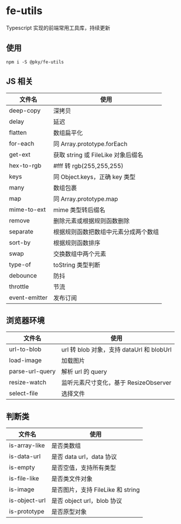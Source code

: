 # fe-utils

Typescript 实现的前端常用工具库，持续更新

## 使用

```shell
npm i -S @pky/fe-utils
```

## JS 相关

| 文件名        | 使用                                 |
| ------------- | ------------------------------------ |
| deep-copy     | 深拷贝                               |
| delay         | 延迟                                 |
| flatten       | 数组扁平化                           |
| for-each      | 同 Array.prototype.forEach           |
| get-ext       | 获取 string 或 FileLike 对象后缀名   |
| hex-to-rgb    | #fff 转 rgb(255,255,255)             |
| keys          | 同 Object.keys，正确 key 类型        |
| many          | 数组包裹                             |
| map           | 同 Array.prototype.map               |
| mime-to-ext   | mime 类型转后缀名                    |
| remove        | 删除元素或根据规则函数删除           |
| separate      | 根据规则函数把数组中元素分成两个数组 |
| sort-by       | 根据规则函数排序                     |
| swap          | 交换数组中两个元素                   |
| type-of       | toString 类型判断                    |
| debounce      | 防抖                                 |
| throttle      | 节流                                 |
| event-emitter | 发布订阅                             |

## 浏览器环境

| 文件名          | 使用                                      |
| --------------- | ----------------------------------------- |
| url-to-blob     | url 转 blob 对象，支持 dataUrl 和 blobUrl |
| load-image      | 加载图片                                  |
| parse-url-query | 解析 url 的 query                         |
| resize-watch    | 监听元素尺寸变化，基于 ResizeObserver     |
| select-file     | 选择文件                                  |

## 判断类

| 文件名        | 使用                              |
| ------------- | --------------------------------- |
| is-array-like | 是否类数组                        |
| is-data-url   | 是否 data url，data 协议          |
| is-empty      | 是否空值，支持所有类型            |
| is-file-like  | 是否类文件对象                    |
| is-image      | 是否图片，支持 FileLike 和 string |
| is-object-url | 是否 object url，blob 协议        |
| is-prototype  | 是否原型对象                      |

